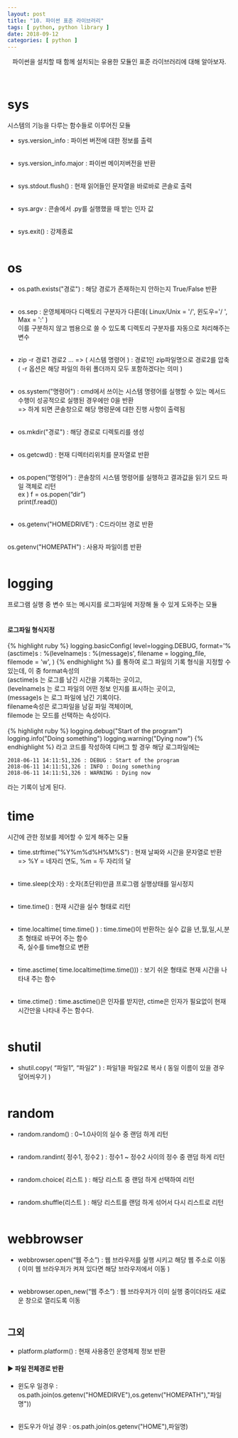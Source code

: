 ```yaml
---
layout: post
title: "10. 파이썬 표준 라이브러리"
tags: [ python, python library ]
date: 2018-09-12
categories: [ python ]
---
```


<p align="center">
    파이썬을 설치할 때 함께 설치되는 유용한 모듈인 표준 라이브러리에 대해 알아보자.
</p><br/>

# sys
시스템의 기능을 다루는 함수들로 이루어진 모듈<br/>

- sys.version_info
: 파이썬 버전에 대한 정보를 출력
<br/><br/>

- sys.version_info.major
: 파이썬 메이저버전을 반환
<br/><br/>

- sys.stdout.flush()
: 현재 읽어들인 문자열을 바로바로 콘솔로 출력
<br/><br/>

- sys.argv
: 콘솔에서 .py를 실행했을 때 받는 인자 값
<br/><br/>

- sys.exit()
: 강제종료
<br/><br/>

# os

- os.path.exists("경로")
: 해당 경로가 존재하는지 안하는지 True/False 반환
<br/><br/>

- os.sep
: 운영체제마다 디렉토리 구분자가 다른데( Linux/Unix = '/', 윈도우='/ \', Max = ':' )<br/>
이를 구분하지 않고 범용으로 쓸 수 있도록 디렉토리 구분자를 자동으로 처리해주는 변수
<br/><br/>

- zip -r 경로1 경로2 ... => ( 시스템 명령어 )
: 경로1인 zip파일명으로 경로2를 압축<br/>
( -r 옵션은 해당 파일의 하위 폴더까지 모두 포함하겠다는 의미 )
<br/><br/>

- os.system("명령어")
: cmd에서 쓰이는 시스템 명령어를 실행할 수 있는 메서드 수행이 성공적으로 실행된 경우에만 0을 반환<br/> => 하게 되면 콘솔창으로 해당 명령문에 대한 진행 사항이 출력됨
<br/><br/>

- os.mkdir("경로")
: 해당 경로로 디렉토리를 생성
<br/><br/>

- os.getcwd()
: 현재 디렉터리위치를 문자열로 반환
<br/><br/>

- os.popen(“명령어”)
: 콘솔창의 시스템 명령어를 실행하고 결과값을 읽기 모드 파일 객체로 리턴<br/>
ex ) f = os.popen(“dir”)<br/>
print(f.read())
<br/><br/>

- os.getenv("HOMEDRIVE")
: C드라이브 경로 반환
<br/><br/>

os.getenv("HOMEPATH")
: 사용자 파일이름 반환
<br/><br/>

# logging
프로그램 실행 중 변수 또는 메시지를 로그파일에 저장해 둘 수 있게 도와주는 모듈<br/><br/>

#### 로그파일 형식지정
{% highlight ruby %}
logging.basicConfig(
    level=logging.DEBUG,
    format='%(asctime)s : %(levelname)s : %(message)s',
    filename = logging_file,
    filemode = 'w',
)
{% endhighlight %}
를 통하여 로그 파일의 기록 형식을 지정할 수 있는데,
이 중 format속성의<br/>
(asctime)s 는 로그를 남긴 시간을 기록하는 곳이고,<br/>
(levelname)s 는 로그 파일의 어떤 정보 인지를 표시하는 곳이고,<br/>
(message)s 는 로그 파일에 남긴 기록이다.<br/>
filename속성은 로그파일을 남길 파일 객체이며,<br/>
filemode 는 모드를 선택하는 속성이다.<br/>
<br/>
{% highlight ruby %}
logging.debug("Start of the program")
logging.info("Doing something")
logging.warning("Dying now")
{% endhighlight %}
라고 코드를 작성하여 디버그 할 경우 해당 로그파일에는
~~~
2018-06-11 14:11:51,326 : DEBUG : Start of the program
2018-06-11 14:11:51,326 : INFO : Doing something
2018-06-11 14:11:51,326 : WARNING : Dying now
~~~
라는 기록이 남게 된다.

# time
시간에 관한 정보를 제어할 수 있게 해주는 모듈<br/>

- time.strftime("%Y%m%d%H%M%S") 
: 현재 날짜와 시간을 문자열로 반환<br/>
=> %Y = 네자리 연도, %m = 두 자리의 달
<br/><br/>

- time.sleep(숫자)
: 숫자(초단위)만큼 프로그램 실행상태를 일시정지
<br/><br/>

- time.time()
: 현재 시간을 실수 형태로 리턴
<br/><br/>

- time.localtime( time.time() )
: time.time()이 반환하는 실수 값을 년,월,일,시,분초 형태로 바꾸어 주는 함수<br/> 즉, 실수를 time형으로 변환
<br/><br/>

- time.asctime( time.localtime(time.time()))
: 보기 쉬운 형태로 현재 시간을 나타내 주는 함수
<br/><br/>

- time.ctime()
: time.asctime()은 인자를 받지만, ctime은 인자가 필요없이 현재 시간만을 나타내 주는 함수다.
<br/><br/>

# shutil

- shutil.copy( “파일1”, “파일2” )
: 파일1을 파일2로 복사 ( 동일 이름이 있을 경우 덮어씌우기 )
<br/><br/>

# random

- random.random()
: 0~1.0사이의 실수 중 랜덤 하게 리턴
<br/><br/>

- random.randint( 정수1, 정수2 )
: 정수1 ~ 정수2 사이의 정수 중 랜덤 하게 리턴
<br/><br/>

- random.choice( 리스트 )
: 해당 리스트 중 랜덤 하게 선택하여 리턴
<br/><br/>

- random.shuffle(리스트 )
: 해당 리스트를 랜덤 하게 섞어서 다시 리스트로 리턴
<br/><br/>

# webbrowser

- webbrowser.open(“웹 주소”)
: 웹 브라우저를 실행 시키고 해당 웹 주소로 이동<br/> ( 이미 웹 브라우저가 켜져 있다면 해당 브라우저에서 이동 )
<br/><br/>

- webbrowser.open_new(“웹 주소”)
: 웹 브라우저가 이미 실행 중이더라도 새로운 창으로 열리도록 이동
<br/><br/>

## 그외 
- platform.platform()
: 현재 사용중인 운영체제 정보 반환

#### ▶ 파일 전체경로 반환
- 윈도우 일경우
: os.path.join(os.getenv("HOMEDIRVE"),os.getenv("HOMEPATH"),"파일명"))
<br/><br/>

- 윈도우가 아닐 경우
: os.path.join(os.getenv("HOME"),파일명)


<br/>